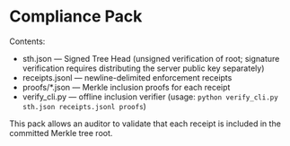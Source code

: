 
Compliance Pack
===============

Contents:
- sth.json — Signed Tree Head (unsigned verification of root; signature verification requires distributing the server public key separately)
- receipts.jsonl — newline-delimited enforcement receipts
- proofs/*.json — Merkle inclusion proofs for each receipt
- verify_cli.py — offline inclusion verifier (usage: `python verify_cli.py sth.json receipts.jsonl proofs`)

This pack allows an auditor to validate that each receipt is included in the committed Merkle tree root.
